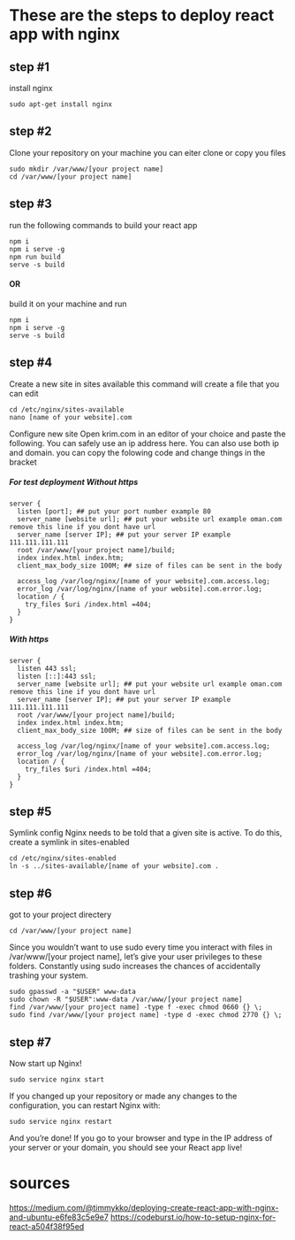 # These are the steps to deploy react app with nginx

## step #1

install nginx
```
sudo apt-get install nginx
```

## step #2 
Clone your repository on your machine
you can eiter clone or copy you files
```
sudo mkdir /var/www/[your project name]
cd /var/www/[your project name]
```
## step #3
run the following commands to build your react app
```
npm i
npm i serve -g
npm run build
serve -s build
```
#### OR 
build it on your machine and run
```
npm i
npm i serve -g
serve -s build
```
## step #4
Create a new site in sites available
this command will create a file that you can edit
```
cd /etc/nginx/sites-available
nano [name of your website].com
```
Configure new site
Open krim.com in an editor of your choice and paste the following. 
You can safely use an ip address here.
You can also use both ip and domain.
you can copy the folowing code and change things in the bracket
##### For test deployment Without https
```
server {
  listen [port]; ## put your port number example 80
  server_name [website url]; ## put your website url example oman.com remove this line if you dont have url
  server_name [server IP]; ## put your server IP example 111.111.111.111
  root /var/www/[your project name]/build;
  index index.html index.htm;
  client_max_body_size 100M; ## size of files can be sent in the body

  access_log /var/log/nginx/[name of your website].com.access.log;
  error_log /var/log/nginx/[name of your website].com.error.log;
  location / {
    try_files $uri /index.html =404;
  }
}
```
##### With https
```
server {
  listen 443 ssl;
  listen [::]:443 ssl;
  server_name [website url]; ## put your website url example oman.com remove this line if you dont have url
  server_name [server IP]; ## put your server IP example 111.111.111.111
  root /var/www/[your project name]/build;
  index index.html index.htm;
  client_max_body_size 100M; ## size of files can be sent in the body

  access_log /var/log/nginx/[name of your website].com.access.log;
  error_log /var/log/nginx/[name of your website].com.error.log;
  location / {
    try_files $uri /index.html =404;
  }
}
```

## step #5
Symlink config
Nginx needs to be told that a given site is active. To do this, create a symlink in sites-enabled
```
cd /etc/nginx/sites-enabled
ln -s ../sites-available/[name of your website].com .
```
## step #6
got to your project directery
```
cd /var/www/[your project name]
```
Since you wouldn’t want to use sudo every time you interact with files in /var/www/[your project name], let’s give your user privileges to these folders. 
Constantly using sudo increases the chances of accidentally trashing your system.
```
sudo gpasswd -a "$USER" www-data
sudo chown -R "$USER":www-data /var/www/[your project name]
find /var/www/[your project name] -type f -exec chmod 0660 {} \;
sudo find /var/www/[your project name] -type d -exec chmod 2770 {} \;
```
## step #7

Now start up Nginx!
```
sudo service nginx start
```
If you changed up your repository or made any changes to the configuration, you can restart Nginx with:
```
sudo service nginx restart
```
And you’re done! If you go to your browser and type in the IP address of your server or your domain, you should see your React app live!

# sources
https://medium.com/@timmykko/deploying-create-react-app-with-nginx-and-ubuntu-e6fe83c5e9e7
https://codeburst.io/how-to-setup-nginx-for-react-a504f38f95ed

